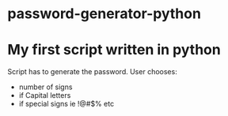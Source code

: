 # password-generator-python

# My first script written in python

Script has to generate the password.
User chooses:

- number of signs
- if Capital letters
- if special signs ie !@#$% etc
